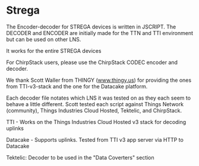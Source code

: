 # Strega
The Encoder-decoder for STREGA devices is written in JSCRIPT.
The DECODER and ENCODER are initially made for the TTN and TTI environment
but can be used on other LNS. 

It works for the entire STREGA devices

For ChirpStack users, please use the ChirpStack CODEC encoder and decoder.

We thank Scott Waller from THINGY (www.thingy.us) for providing the ones from TTI-v3-stack and the one for the Datacake
platform.

Each decoder file notates which LNS it was tested on as they each seem to behave a little different.
Scott tested each script against Things Network (community), Things Industries Cloud Hosted, Tektelic, and ChirpStack.

TTI - Works on the Things Industries Cloud Hosted v3 stack for decoding uplinks

Datacake - Supports uplinks. Tested from TTI v3 app server via HTTP to Datacake

Tektelic: Decoder to be used in the "Data Coverters" section
